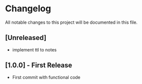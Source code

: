 # Changelog
All notable changes to this project will be documented in this file.

## [Unreleased]

- implement ttl to notes

## [1.0.0] - First Release

- First commit with functional code